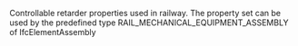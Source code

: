 Controllable retarder properties used in railway. The property set can be used by the predefined type RAIL_MECHANICAL_EQUIPMENT_ASSEMBLY of IfcElementAssembly
